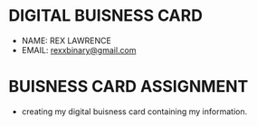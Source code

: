 # DIGITAL BUISNESS CARD
- NAME: REX LAWRENCE
- EMAIL: rexxbinary@gmail.com


# BUISNESS CARD ASSIGNMENT
- creating my digital buisness card containing my information.
